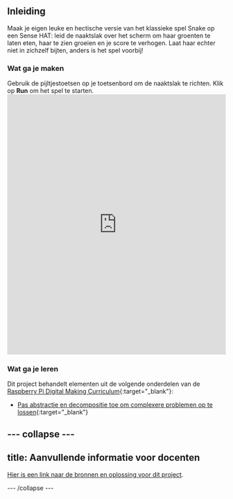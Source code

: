 ## Inleiding

Maak je eigen leuke en hectische versie van het klassieke spel Snake op een Sense HAT: leid de naaktslak over het scherm om haar groenten te laten eten, haar te zien groeien en je score te verhogen. Laat haar echter niet in zichzelf bijten, anders is het spel voorbij!

### Wat ga je maken

Gebruik de pijltjestoetsen op je toetsenbord om de naaktslak te richten. Klik op **Run** om het spel te starten. <iframe src="https://trinket.io/embed/python/bb0f1a130a?outputOnly=true" width="100%" height="600" frameborder="0" marginwidth="0" marginheight="0" allowfullscreen mark="crwd-mark"></iframe>

### Wat ga je leren

Dit project behandelt elementen uit de volgende onderdelen van de [Raspberry Pi Digital Making Curriculum](http://rpf.io/curriculum){:target="_blank"}:

+ [Pas abstractie en decompositie toe om complexere problemen op te lossen](https://curriculum.raspberrypi.org/programming/developer/){:target="_blank"}

--- collapse ---
---
title: Aanvullende informatie voor docenten
---

[Hier is een link naar de bronnen en oplossing voor dit project](https://github.com/raspberrypilearning/slug/tree/master/nl-NL).

--- /collapse ---
